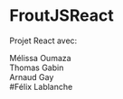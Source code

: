 # FroutJSReact

Projet React avec:  

Mélissa Oumaza  
Thomas Gabin  
Arnaud Gay  
#Félix Lablanche  
